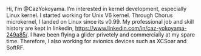 Hi, I’m @CazYokoyama.
I’m interested in kernel development, especially Linux kernel. I started working for Unix V6 kernel. Through Chorus microkernel, I landed on Linux
since its v0.99. My professional job and skill history are kept in linkedin, https://www.linkedin.com/in/caz-yokoyama-249a85/.
I have been flying a glider privetely and commercially at my spare time. Therefore, I also working for avionics devices such as XCSoar and SoftRF. 

<!---
CazYokoyama/CazYokoyama is a ✨ special ✨ repository because its `README.md` (this file) appears on your GitHub profile.
You can click the Preview link to take a look at your changes.
--->
